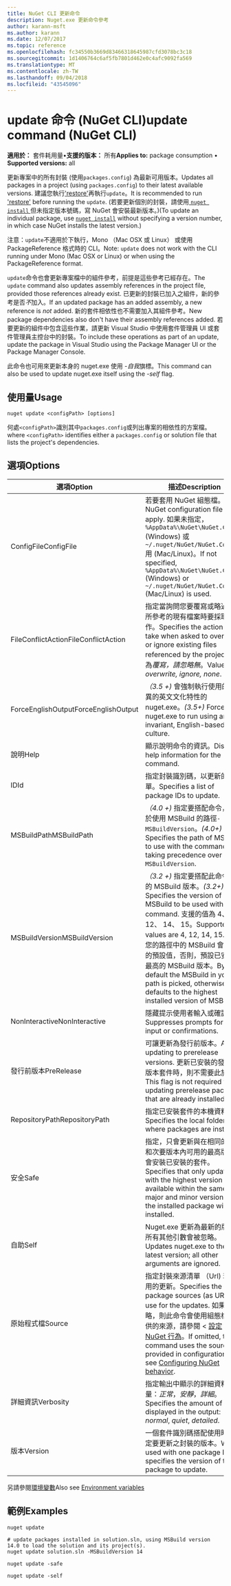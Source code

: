 ```yaml
---
title: NuGet CLI 更新命令
description: Nuget.exe 更新命令參考
author: karann-msft
ms.author: karann
ms.date: 12/07/2017
ms.topic: reference
ms.openlocfilehash: fc34550b3669d83466318645987cfd3078bc3c18
ms.sourcegitcommit: 1d1406764c6af5fb7801d462e0c4afc9092fa569
ms.translationtype: MT
ms.contentlocale: zh-TW
ms.lasthandoff: 09/04/2018
ms.locfileid: "43545096"
---
```

# <a name="update-command-nuget-cli"></a><span data-ttu-id="08465-103">update 命令 (NuGet CLI)</span><span class="sxs-lookup"><span data-stu-id="08465-103">update command (NuGet CLI)</span></span>

<span data-ttu-id="08465-104">**適用於：** 套件耗用量&bullet;**支援的版本：** 所有</span><span class="sxs-lookup"><span data-stu-id="08465-104">**Applies to:** package consumption &bullet; **Supported versions:** all</span></span>

<span data-ttu-id="08465-105">更新專案中的所有封裝 (使用`packages.config`) 為最新可用版本。</span><span class="sxs-lookup"><span data-stu-id="08465-105">Updates all packages in a project (using `packages.config`) to their latest available versions.</span></span> <span data-ttu-id="08465-106">建議您執行['restore'](cli-ref-restore.md)再執行`update`。</span><span class="sxs-lookup"><span data-stu-id="08465-106">It is recommended to run ['restore'](cli-ref-restore.md) before running the `update`.</span></span> <span data-ttu-id="08465-107">(若要更新個別的封裝，請使用[ `nuget install` ](cli-ref-install.md)但未指定版本號碼，寫 NuGet 會安裝最新版本。)</span><span class="sxs-lookup"><span data-stu-id="08465-107">(To update an individual package, use [`nuget install`](cli-ref-install.md) without specifying a version number, in which case NuGet installs the latest version.)</span></span>

<span data-ttu-id="08465-108">注意：`update`不適用於下執行，Mono （Mac OSX 或 Linux） 或使用 PackageReference 格式時的 CLI。</span><span class="sxs-lookup"><span data-stu-id="08465-108">Note: `update` does not work with the CLI running under Mono (Mac OSX or Linux) or when using the PackageReference format.</span></span>

<span data-ttu-id="08465-109">`update`命令也會更新專案檔中的組件參考，前提是這些參考已經存在。</span><span class="sxs-lookup"><span data-stu-id="08465-109">The `update` command also updates assembly references in the project file, provided those references already exist.</span></span> <span data-ttu-id="08465-110">已更新的封裝已加入之組件，新的參考是否*不*加入。</span><span class="sxs-lookup"><span data-stu-id="08465-110">If an updated package has an added assembly, a new reference is *not* added.</span></span> <span data-ttu-id="08465-111">新的套件相依性也不需要加入其組件參考。</span><span class="sxs-lookup"><span data-stu-id="08465-111">New package dependencies also don't have their assembly references added.</span></span> <span data-ttu-id="08465-112">若要更新的組件中包含這些作業，請更新 Visual Studio 中使用套件管理員 UI 或套件管理員主控台中的封裝。</span><span class="sxs-lookup"><span data-stu-id="08465-112">To include these operations as part of an update, update the package in Visual Studio using the Package Manager UI or the Package Manager Console.</span></span>

<span data-ttu-id="08465-113">此命令也可用來更新本身的 nuget.exe 使用 *-自我*旗標。</span><span class="sxs-lookup"><span data-stu-id="08465-113">This command can also be used to update nuget.exe itself using the *-self* flag.</span></span>

## <a name="usage"></a><span data-ttu-id="08465-114">使用量</span><span class="sxs-lookup"><span data-stu-id="08465-114">Usage</span></span>

```cli
nuget update <configPath> [options]
```

<span data-ttu-id="08465-115">何處`<configPath>`識別其中`packages.config`或列出專案的相依性的方案檔。</span><span class="sxs-lookup"><span data-stu-id="08465-115">where `<configPath>` identifies either a `packages.config` or solution file that lists the project's dependencies.</span></span>

## <a name="options"></a><span data-ttu-id="08465-116">選項</span><span class="sxs-lookup"><span data-stu-id="08465-116">Options</span></span>

| <span data-ttu-id="08465-117">選項</span><span class="sxs-lookup"><span data-stu-id="08465-117">Option</span></span> | <span data-ttu-id="08465-118">描述</span><span class="sxs-lookup"><span data-stu-id="08465-118">Description</span></span> |
| --- | --- |
| <span data-ttu-id="08465-119">ConfigFile</span><span class="sxs-lookup"><span data-stu-id="08465-119">ConfigFile</span></span> | <span data-ttu-id="08465-120">若要套用 NuGet 組態檔。</span><span class="sxs-lookup"><span data-stu-id="08465-120">The NuGet configuration file to apply.</span></span> <span data-ttu-id="08465-121">如果未指定， `%AppData%\NuGet\NuGet.Config` (Windows) 或`~/.nuget/NuGet/NuGet.Config`用 (Mac/Linux)。</span><span class="sxs-lookup"><span data-stu-id="08465-121">If not specified, `%AppData%\NuGet\NuGet.Config` (Windows) or `~/.nuget/NuGet/NuGet.Config` (Mac/Linux) is used.</span></span>|
| <span data-ttu-id="08465-122">FileConflictAction</span><span class="sxs-lookup"><span data-stu-id="08465-122">FileConflictAction</span></span> | <span data-ttu-id="08465-123">指定當詢問您要覆寫或略過專案所參考的現有檔案時要採取的動作。</span><span class="sxs-lookup"><span data-stu-id="08465-123">Specifies the action to take when asked to overwrite or ignore existing files referenced by the project.</span></span> <span data-ttu-id="08465-124">值為*覆寫，請忽略無*。</span><span class="sxs-lookup"><span data-stu-id="08465-124">Values are *overwrite, ignore, none*.</span></span> |
| <span data-ttu-id="08465-125">ForceEnglishOutput</span><span class="sxs-lookup"><span data-stu-id="08465-125">ForceEnglishOutput</span></span> | <span data-ttu-id="08465-126">*（3.5 +)* 會強制執行使用的非變異的英文文化特性的 nuget.exe。</span><span class="sxs-lookup"><span data-stu-id="08465-126">*(3.5+)* Forces nuget.exe to run using an invariant, English-based culture.</span></span> |
| <span data-ttu-id="08465-127">說明</span><span class="sxs-lookup"><span data-stu-id="08465-127">Help</span></span> | <span data-ttu-id="08465-128">顯示說明命令的資訊。</span><span class="sxs-lookup"><span data-stu-id="08465-128">Displays help information for the command.</span></span> |
| <span data-ttu-id="08465-129">ID</span><span class="sxs-lookup"><span data-stu-id="08465-129">Id</span></span> | <span data-ttu-id="08465-130">指定封裝識別碼，以更新的清單。</span><span class="sxs-lookup"><span data-stu-id="08465-130">Specifies a list of package IDs to update.</span></span> |
| <span data-ttu-id="08465-131">MSBuildPath</span><span class="sxs-lookup"><span data-stu-id="08465-131">MSBuildPath</span></span> | <span data-ttu-id="08465-132">*（4.0 +)* 指定要搭配命令，優先於使用 MSBuild 的路徑`-MSBuildVersion`。</span><span class="sxs-lookup"><span data-stu-id="08465-132">*(4.0+)* Specifies the path of MSBuild to use with the command, taking precedence over `-MSBuildVersion`.</span></span> |
| <span data-ttu-id="08465-133">MSBuildVersion</span><span class="sxs-lookup"><span data-stu-id="08465-133">MSBuildVersion</span></span> | <span data-ttu-id="08465-134">*（3.2 +)* 指定要搭配此命令使用的 MSBuild 版本。</span><span class="sxs-lookup"><span data-stu-id="08465-134">*(3.2+)* Specifies the version of MSBuild to be used with this command.</span></span> <span data-ttu-id="08465-135">支援的值為 4、 12、 14、 15。</span><span class="sxs-lookup"><span data-stu-id="08465-135">Supported values are 4, 12, 14, 15.</span></span> <span data-ttu-id="08465-136">根據您的路徑中的 MSBuild 會挑出的預設值，否則，預設已安裝的最高的 MSBuild 版本。</span><span class="sxs-lookup"><span data-stu-id="08465-136">By default the MSBuild in your path is picked, otherwise it defaults to the highest installed version of MSBuild.</span></span> |
| <span data-ttu-id="08465-137">NonInteractive</span><span class="sxs-lookup"><span data-stu-id="08465-137">NonInteractive</span></span> | <span data-ttu-id="08465-138">隱藏提示使用者輸入或確認。</span><span class="sxs-lookup"><span data-stu-id="08465-138">Suppresses prompts for user input or confirmations.</span></span> |
| <span data-ttu-id="08465-139">發行前版本</span><span class="sxs-lookup"><span data-stu-id="08465-139">PreRelease</span></span> | <span data-ttu-id="08465-140">可讓更新為發行前版本。</span><span class="sxs-lookup"><span data-stu-id="08465-140">Allows updating to prerelease versions.</span></span> <span data-ttu-id="08465-141">更新已安裝的發行前版本套件時，則不需要此旗標。</span><span class="sxs-lookup"><span data-stu-id="08465-141">This flag is not required when updating prerelease packages that are already installed.</span></span> |
| <span data-ttu-id="08465-142">RepositoryPath</span><span class="sxs-lookup"><span data-stu-id="08465-142">RepositoryPath</span></span> | <span data-ttu-id="08465-143">指定已安裝套件的本機資料夾。</span><span class="sxs-lookup"><span data-stu-id="08465-143">Specifies the local folder where packages are installed.</span></span> |
| <span data-ttu-id="08465-144">安全</span><span class="sxs-lookup"><span data-stu-id="08465-144">Safe</span></span> | <span data-ttu-id="08465-145">指定，只會更新與在相同的主要和次要版本內可用的最高版本將會安裝已安裝的套件。</span><span class="sxs-lookup"><span data-stu-id="08465-145">Specifies that only updates with the highest version available within the same major and minor version as the installed package will be installed.</span></span> |
| <span data-ttu-id="08465-146">自助</span><span class="sxs-lookup"><span data-stu-id="08465-146">Self</span></span> | <span data-ttu-id="08465-147">Nuget.exe 更新為最新的版本;所有其他引數會被忽略。</span><span class="sxs-lookup"><span data-stu-id="08465-147">Updates nuget.exe to the latest version; all other arguments are ignored.</span></span> |
| <span data-ttu-id="08465-148">原始程式檔</span><span class="sxs-lookup"><span data-stu-id="08465-148">Source</span></span> | <span data-ttu-id="08465-149">指定封裝來源清單 （Url) 若要使用的更新。</span><span class="sxs-lookup"><span data-stu-id="08465-149">Specifies the list of package sources (as URLs) to use for the updates.</span></span> <span data-ttu-id="08465-150">如果省略，則此命令會使用組態檔中提供的來源，請參閱 <<c0> [ 設定 NuGet 行為](../consume-packages/configuring-nuget-behavior.md)。</span><span class="sxs-lookup"><span data-stu-id="08465-150">If omitted, the command uses the sources provided in configuration files, see [Configuring NuGet behavior](../consume-packages/configuring-nuget-behavior.md).</span></span> |
| <span data-ttu-id="08465-151">詳細資訊</span><span class="sxs-lookup"><span data-stu-id="08465-151">Verbosity</span></span> | <span data-ttu-id="08465-152">指定輸出中顯示的詳細資料的數量：*正常*，*安靜*，*詳細*。</span><span class="sxs-lookup"><span data-stu-id="08465-152">Specifies the amount of detail displayed in the output: *normal*, *quiet*, *detailed*.</span></span> |
| <span data-ttu-id="08465-153">版本</span><span class="sxs-lookup"><span data-stu-id="08465-153">Version</span></span> | <span data-ttu-id="08465-154">一個套件識別碼搭配使用時，指定要更新之封裝的版本。</span><span class="sxs-lookup"><span data-stu-id="08465-154">When used with one package ID, specifies the version of the package to update.</span></span> |

<span data-ttu-id="08465-155">另請參閱[環境變數](cli-ref-environment-variables.md)</span><span class="sxs-lookup"><span data-stu-id="08465-155">Also see [Environment variables](cli-ref-environment-variables.md)</span></span>

## <a name="examples"></a><span data-ttu-id="08465-156">範例</span><span class="sxs-lookup"><span data-stu-id="08465-156">Examples</span></span>

```cli
nuget update

# update packages installed in solution.sln, using MSBuild version 14.0 to load the solution and its project(s).
nuget update solution.sln -MSBuildVersion 14

nuget update -safe

nuget update -self
```
